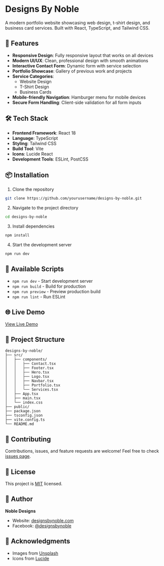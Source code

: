 # Designs By Noble

A modern portfolio website showcasing web design, t-shirt design, and business card services. Built with React, TypeScript, and Tailwind CSS.

## 🚀 Features

- **Responsive Design**: Fully responsive layout that works on all devices
- **Modern UI/UX**: Clean, professional design with smooth animations
- **Interactive Contact Form**: Dynamic form with service selection
- **Portfolio Showcase**: Gallery of previous work and projects
- **Service Categories**: 
  - Website Design
  - T-Shirt Design
  - Business Cards
- **Mobile-friendly Navigation**: Hamburger menu for mobile devices
- **Secure Form Handling**: Client-side validation for all form inputs

## 🛠️ Tech Stack

- **Frontend Framework**: React 18
- **Language**: TypeScript
- **Styling**: Tailwind CSS
- **Build Tool**: Vite
- **Icons**: Lucide React
- **Development Tools**: ESLint, PostCSS

## 📦 Installation

1. Clone the repository
```bash
git clone https://github.com/yourusername/designs-by-noble.git
```

2. Navigate to the project directory
```bash
cd designs-by-noble
```

3. Install dependencies
```bash
npm install
```

4. Start the development server
```bash
npm run dev
```

## 🔧 Available Scripts

- `npm run dev` - Start development server
- `npm run build` - Build for production
- `npm run preview` - Preview production build
- `npm run lint` - Run ESLint

## 🌐 Live Demo

[View Live Demo](https://your-demo-url.netlify.app)

## 📝 Project Structure

```
designs-by-noble/
├── src/
│   ├── components/
│   │   ├── Contact.tsx
│   │   ├── Footer.tsx
│   │   ├── Hero.tsx
│   │   ├── Logo.tsx
│   │   ├── Navbar.tsx
│   │   ├── Portfolio.tsx
│   │   └── Services.tsx
│   ├── App.tsx
│   ├── main.tsx
│   └── index.css
├── public/
├── package.json
├── tsconfig.json
├── vite.config.ts
└── README.md
```

## 🤝 Contributing

Contributions, issues, and feature requests are welcome! Feel free to check [issues page](https://github.com/yourusername/designs-by-noble/issues).

## 📄 License

This project is [MIT](LICENSE) licensed.

## 👤 Author

**Noble Designs**
- Website: [designsbynoble.com](https://designsbynoble.com)
- Facebook: [@designsbynoble](https://facebook.com/designsbynoble)

## 🙏 Acknowledgments

- Images from [Unsplash](https://unsplash.com)
- Icons from [Lucide](https://lucide.dev)